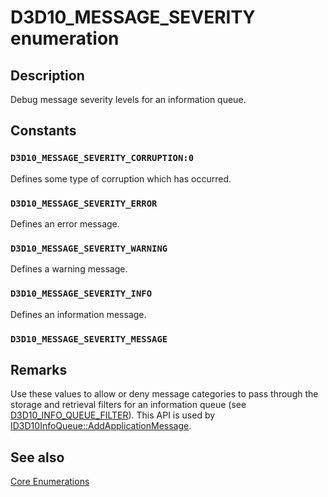 # D3D10_MESSAGE_SEVERITY enumeration

## Description

Debug message severity levels for an information queue.

## Constants

### `D3D10_MESSAGE_SEVERITY_CORRUPTION:0`

Defines some type of corruption which has occurred.

### `D3D10_MESSAGE_SEVERITY_ERROR`

Defines an error message.

### `D3D10_MESSAGE_SEVERITY_WARNING`

Defines a warning message.

### `D3D10_MESSAGE_SEVERITY_INFO`

Defines an information message.

### `D3D10_MESSAGE_SEVERITY_MESSAGE`

## Remarks

Use these values to allow or deny message categories to pass through the storage and retrieval filters for an information queue (see [D3D10_INFO_QUEUE_FILTER](https://learn.microsoft.com/windows/desktop/api/d3d10sdklayers/ns-d3d10sdklayers-d3d10_info_queue_filter)). This API is used by [ID3D10InfoQueue::AddApplicationMessage](https://learn.microsoft.com/windows/desktop/api/d3d10sdklayers/nf-d3d10sdklayers-id3d10infoqueue-addapplicationmessage).

## See also

[Core Enumerations](https://learn.microsoft.com/windows/desktop/direct3d10/d3d10-graphics-reference-d3d10-core-enums)